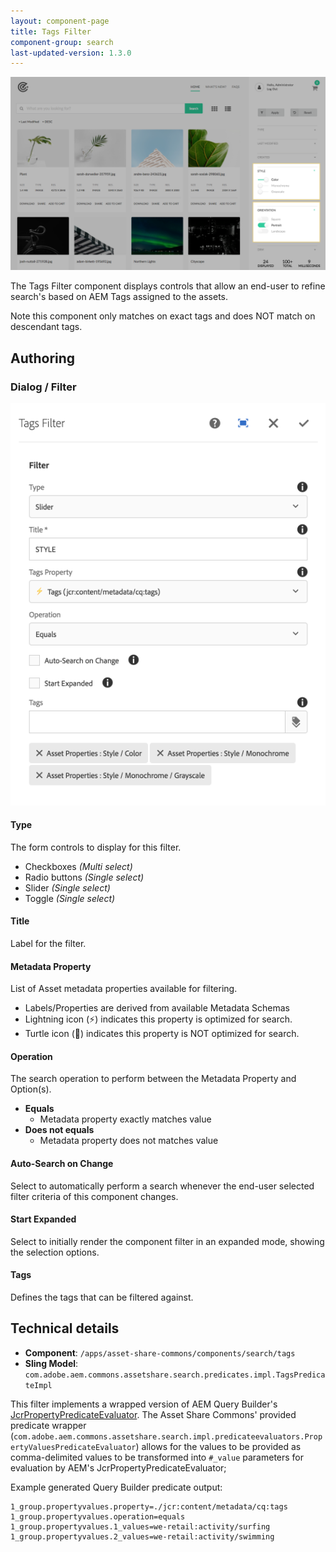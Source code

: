 ```yaml
---
layout: component-page
title: Tags Filter
component-group: search
last-updated-version: 1.3.0
---
```


![Tags filter component](./images/main.png)

The Tags Filter component displays controls that allow an end-user to refine search's based on AEM Tags assigned to the assets.

Note this component only matches on exact tags and does NOT match on descendant tags.

## Authoring

### Dialog / Filter
 
 ![Tags filter dialog](./images/dialog.png)
 
#### Type

The form controls to display for this filter.

  * Checkboxes _(Multi select)_
  * Radio buttons _(Single select)_
  * Slider _(Single select)_
  * Toggle _(Single select)_

#### Title

Label for the filter.

#### Metadata Property

List of Asset metadata properties available for filtering.

  * Labels/Properties are derived from available Metadata Schemas
  * Lightning icon (⚡) indicates this property is optimized for search.
  * Turtle icon (🐢) indicates this property is NOT optimized for search.
  
#### Operation

The search operation to perform between the Metadata Property and Option(s).
 
  * **Equals**
      * Metadata property exactly matches value
  * **Does not equals**
      * Metadata property does not matches value

#### Auto-Search on Change     

Select to automatically perform a search whenever the end-user selected filter criteria of this component changes.

#### Start Expanded      
  
Select to initially render the component filter in an expanded mode, showing the selection options.

#### Tags

Defines the tags that can be filtered against.
        
## Technical details

* **Component**: `/apps/asset-share-commons/components/search/tags`
* **Sling Model**: `com.adobe.aem.commons.assetshare.search.predicates.impl.TagsPredicateImpl`

This filter implements a wrapped version of AEM Query Builder's [JcrPropertyPredicateEvaluator](https://docs.adobe.com/docs/en/aem/6-3/develop/ref/javadoc/com/day/cq/search/eval/JcrPropertyPredicateEvaluator.html). 
The Asset Share Commons' provided predicate wrapper (`com.adobe.aem.commons.assetshare.search.impl.predicateevaluators.PropertyValuesPredicateEvaluator`) allows for the values to be provided as comma-delimited values to be transformed into `#_value` parameters for evaluation by AEM's JcrPropertyPredicateEvaluator; 

Example generated Query Builder predicate output: 

```
1_group.propertyvalues.property=./jcr:content/metadata/cq:tags
1_group.propertyvalues.operation=equals
1_group.propertyvalues.1_values=we-retail:activity/surfing
1_group.propertyvalues.2_values=we-retail:activity/swimming
```      


